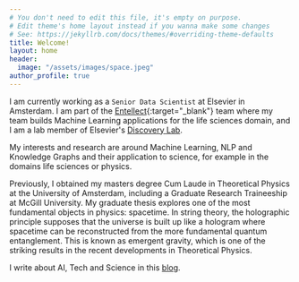 ```yaml
---
# You don't need to edit this file, it's empty on purpose.
# Edit theme's home layout instead if you wanna make some changes
# See: https://jekyllrb.com/docs/themes/#overriding-theme-defaults
title: Welcome!
layout: home
header:
  image: "/assets/images/space.jpeg"
author_profile: true
---
```


I am currently working as a `Senior Data Scientist` at Elsevier in Amsterdam. I am part of the [Entellect](https://www.elsevier.com/solutions/entellect){:target="_blank"} team where my team builds Machine Learning applications for the life sciences domain, and I am a lab member of Elsevier's [Discovery Lab](https://discoverylab.ai).

My interests and research are around Machine Learning, NLP and Knowledge Graphs and their application to science, for example in the domains life sciences or physics.

Previously, I obtained my masters degree Cum Laude in Theoretical Physics at the University of Amsterdam, including a Graduate Research Traineeship at McGill University. My graduate thesis explores one of the most fundamental objects in physics: spacetime. In string theory, the holographic principle supposes that the universe is built up like a hologram where spacetime can be reconstructed from the more fundamental quantum entanglement. This is known as emergent gravity, which is one of the striking results in the recent developments in Theoretical Physics.

I write about AI, Tech and Science in this [blog](posts).
